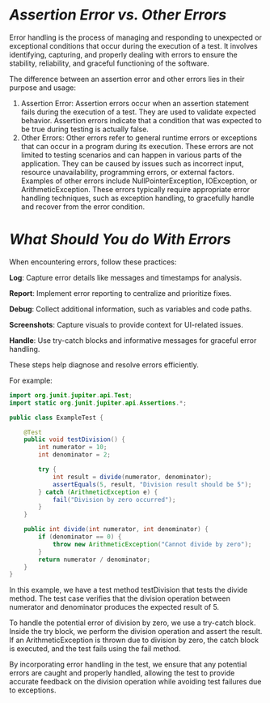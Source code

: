 # *Assertion Error vs. Other Errors*
Error handling is the process of managing and responding to unexpected or exceptional conditions that occur during the execution of a test. It involves identifying, capturing, and properly dealing with errors to ensure the stability, reliability, and graceful functioning of the software.

The difference between an assertion error and other errors lies in their purpose and usage:
1. Assertion Error: Assertion errors occur when an assertion statement fails during the execution of a test. They are used to validate expected behavior. Assertion errors indicate that a condition that was expected to be true during testing is actually false.
1. Other Errors: Other errors refer to general runtime errors or exceptions that can occur in a program during its execution. These errors are not limited to testing scenarios and can happen in various parts of the application. They can be caused by issues such as incorrect input, resource unavailability, programming errors, or external factors. Examples of other errors include NullPointerException, IOException, or ArithmeticException. These errors typically require appropriate error handling techniques, such as exception handling, to gracefully handle and recover from the error condition.

# *What Should You do With Errors*
When encountering errors, follow these practices:

**Log**: Capture error details like messages and timestamps for analysis.

**Report**: Implement error reporting to centralize and prioritize fixes.

**Debug**: Collect additional information, such as variables and code paths.

**Screenshots**: Capture visuals to provide context for UI-related issues.

**Handle**: Use try-catch blocks and informative messages for graceful error handling.

These steps help diagnose and resolve errors efficiently.

For example:
```java
import org.junit.jupiter.api.Test;
import static org.junit.jupiter.api.Assertions.*;

public class ExampleTest {

    @Test
    public void testDivision() {
        int numerator = 10;
        int denominator = 2;

        try {
            int result = divide(numerator, denominator);
            assertEquals(5, result, "Division result should be 5");
        } catch (ArithmeticException e) {
            fail("Division by zero occurred");
        }
    }

    public int divide(int numerator, int denominator) {
        if (denominator == 0) {
            throw new ArithmeticException("Cannot divide by zero");
        }
        return numerator / denominator;
    }
}
```
In this example, we have a test method testDivision that tests the divide method. 
The test case verifies that the division operation between numerator and denominator produces the expected result of 5.

To handle the potential error of division by zero, we use a try-catch block. Inside the try block, we perform the division operation and assert the result. 
If an ArithmeticException is thrown due to division by zero, the catch block is executed, and the test fails using the fail method.

By incorporating error handling in the test, we ensure that any potential errors are caught and properly handled, allowing the test to provide accurate feedback on the division operation while avoiding test failures due to exceptions.